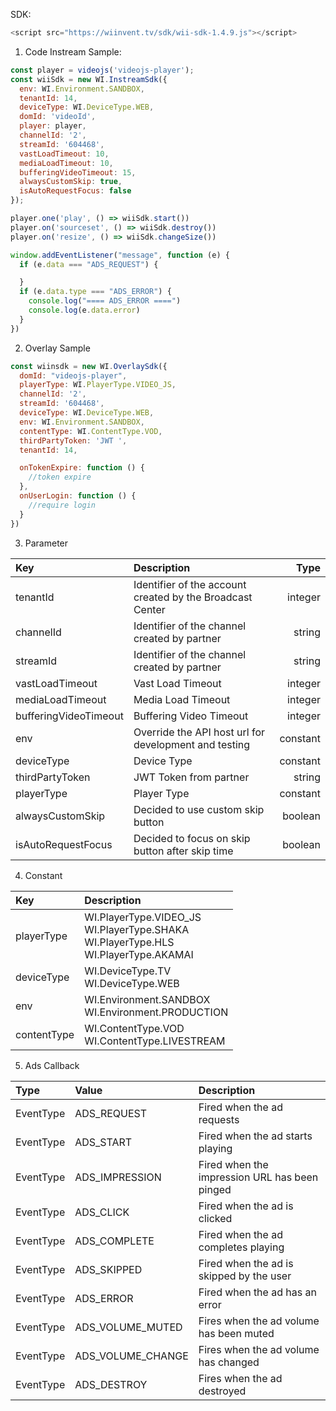 SDK:

````javascript
<script src="https://wiinvent.tv/sdk/wii-sdk-1.4.9.js"></script>
````

1. Code Instream Sample:

```javascript
const player = videojs('videojs-player');
const wiiSdk = new WI.InstreamSdk({
  env: WI.Environment.SANDBOX,
  tenantId: 14,
  deviceType: WI.DeviceType.WEB,
  domId: 'videoId',
  player: player,
  channelId: '2',
  streamId: '604468',
  vastLoadTimeout: 10,
  mediaLoadTimeout: 10,
  bufferingVideoTimeout: 15,
  alwaysCustomSkip: true,
  isAutoRequestFocus: false
});

player.one('play', () => wiiSdk.start())
player.on('sourceset', () => wiiSdk.destroy())
player.on('resize', () => wiiSdk.changeSize())

window.addEventListener("message", function (e) {
  if (e.data === "ADS_REQUEST") {

  }
  if (e.data.type === "ADS_ERROR") {
    console.log("==== ADS_ERROR ====")
    console.log(e.data.error)
  }
})

```

2. Overlay Sample

````javascript
const wiinsdk = new WI.OverlaySdk({
  domId: "videojs-player",
  playerType: WI.PlayerType.VIDEO_JS,
  channelId: '2',
  streamId: '604468',
  deviceType: WI.DeviceType.WEB,
  env: WI.Environment.SANDBOX,
  contentType: WI.ContentType.VOD,
  thirdPartyToken: 'JWT ',
  tenantId: 14,

  onTokenExpire: function () {
    //token expire
  },
  onUserLogin: function () {
    //require login
  }
})
````

3. Parameter

| Key                   | Description                                               |     Type |
|:----------------------|:----------------------------------------------------------|---------:|
| tenantId              | Identifier of the account created by the Broadcast Center |  integer |
| channelId             | Identifier of the channel created by partner              |   string |
| streamId              | Identifier of the channel created by partner              |   string |
| vastLoadTimeout       | Vast Load Timeout                                         |  integer |
| mediaLoadTimeout      | Media Load Timeout                                        |  integer |
| bufferingVideoTimeout | Buffering Video Timeout                                   |  integer |                                  
| env                   | Override the API host url for development and testing     | constant |
| deviceType            | Device Type                                               | constant |
| thirdPartyToken       | JWT Token from partner                                    |   string |
| playerType            | Player Type                                               | constant |
| alwaysCustomSkip      | Decided to use custom skip button                         |  boolean |
| isAutoRequestFocus    | Decided to focus on skip button after skip time           |  boolean |

4. Constant

| Key         | Description                                                                                      |     
|:------------|:-------------------------------------------------------------------------------------------------|
| playerType  | WI.PlayerType.VIDEO_JS <br> WI.PlayerType.SHAKA <br> WI.PlayerType.HLS <br/>WI.PlayerType.AKAMAI |  
| deviceType  | WI.DeviceType.TV <br/> WI.DeviceType.WEB                                                         |  
| env         | WI.Environment.SANDBOX <br/> WI.Environment.PRODUCTION                                           |   
| contentType | WI.ContentType.VOD <br/>WI.ContentType.LIVESTREAM                                                | 

5. Ads Callback

| Type      | Value             | Description                                   |
|:----------|:------------------|:----------------------------------------------|
| EventType | ADS_REQUEST       | Fired when the ad requests                    |
| EventType | ADS_START         | Fired when the ad starts playing              |
| EventType | ADS_IMPRESSION    | Fired when the impression URL has been pinged |
| EventType | ADS_CLICK         | Fired when the ad is clicked                  |
| EventType | ADS_COMPLETE      | Fired when the ad completes playing           |
| EventType | ADS_SKIPPED       | Fired when the ad is skipped by the user      |
| EventType | ADS_ERROR         | Fired when the ad has an error                |
| EventType | ADS_VOLUME_MUTED  | Fires when the ad volume has been muted       |
| EventType | ADS_VOLUME_CHANGE | Fires when the ad volume has changed          |
| EventType | ADS_DESTROY       | Fires when the ad destroyed                   |

